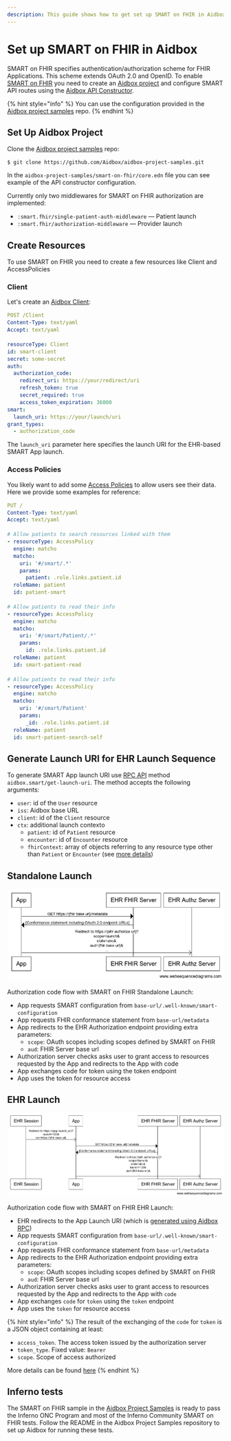 ```yaml
---
description: This guide shows how to get set up SMART on FHIR in Aidbox
---
```


# Set up SMART on FHIR in Aidbox

SMART on FHIR specifies authentication/authorization scheme for FHIR Applications. This scheme extends OAuth 2.0 and OpenID. To enable [SMART on FHIR](https://smarthealthit.org/) you need to create an [Aidbox project](../../../aidbox-configuration/aidbox-zen-lang-project/) and configure SMART API routes using the [Aidbox API Constructor](../../../aidbox-configuration/aidbox-api-constructor.md).

{% hint style="info" %}
You can use the configuration provided in the [Aidbox project samples](https://github.com/Aidbox/aidbox-project-samples) repo.
{% endhint %}

## Set Up Aidbox Project

Clone the [Aidbox project samples](https://github.com/Aidbox/aidbox-project-samples) repo:

```shell-session
$ git clone https://github.com/Aidbox/aidbox-project-samples.git
```

In the `aidbox-project-samples/smart-on-fhir/core.edn` file you can see example of the API constructor configuration.

Currently only two middlewares for SMART on FHIR authorization are implemented:

* `:smart.fhir/single-patient-auth-middleware` — Patient launch
* `:smart.fhir/authorization-middleware` — Provider launch

## Create Resources

To use SMART on FHIR you need to create a few resources like Client and AccessPolicies

### Client

Let's create an [Aidbox Client](https://docs.aidbox.app/security-and-access-control-1/overview#client):

```yaml
POST /Client
Content-Type: text/yaml
Accept: text/yaml

resourceType: Client
id: smart-client
secret: some-secret
auth:
  authorization_code:
    redirect_uri: https://your/redirect/uri
    refresh_token: true
    secret_required: true
    access_token_expiration: 36000
smart:
  launch_uri: https://your/launch/uri
grant_types:
  - authorization_code
```

The `launch_uri` parameter here specifies the launch URI for the EHR-based SMART App launch.

### Access Policies

You likely want to add some [Access Policies](../../security/) to allow users see their data. Here we provide some examples for reference:

```yaml
PUT /
Content-Type: text/yaml
Accept: text/yaml

# Allow patients to search resources linked with them
- resourceType: AccessPolicy
  engine: matcho
  matcho:
    uri: '#/smart/.*'
    params:
      patient: .role.links.patient.id
  roleName: patient
  id: patient-smart

# Allow patients to read their info
- resourceType: AccessPolicy
  engine: matcho
  matcho:
    uri: '#/smart/Patient/.*'
    params:
      id: .role.links.patient.id
  roleName: patient
  id: smart-patient-read

# Allow patients to read their info
- resourceType: AccessPolicy
  engine: matcho
  matcho:
    uri: '#/smart/Patient'
    params:
      _id: .role.links.patient.id
  roleName: patient
  id: smart-patient-search-self
```

## Generate Launch URI for EHR Launch Sequence

To generate SMART App launch URI use [RPC API](../../../api-1/rpc-api.md) method `aidbox.smart/get-launch-uri`. The method accepts the following arguments:

* `user`: id of the `User` resource
* `iss`: Aidbox base URL
* `client`: id of the `Client` resource
* `ctx`: additional launch contextо
  * `patient`: id of `Patient` resource
  * `encounter`: id of `Encounter` resource
  * `fhirContext`: array of objects referring to any resource type other than `Patient` or `Encounter` (see [more details](https://build.fhir.org/ig/HL7/smart-app-launch/scopes-and-launch-context.html#fhir-context))

## Standalone Launch

![Standalone launch sequence](<../../../.gitbook/assets/image (101).png>)

Authorization code flow with SMART on FHIR Standalone Launch:

* App requests SMART configuration from `base-url/.well-known/smart-configuration`
* App requests FHIR conformance statement from `base-url/metadata`
* App redirects to the EHR Authorization endpoint providing extra parameters:
  * `scope`: OAuth scopes including scopes defined by SMART on FHIR
  * `aud`: FHIR Server base url
* Authorization server checks asks user to grant access to resources requested by the App and redirects to the App with code
* App exchanges code for token using the token endpoint
* App uses the token for resource access

## EHR Launch

![EHR Launch Sequence](<../../../.gitbook/assets/image (93) (1) (1).png>)

Authorization code flow with SMART on FHIR EHR Launch:

* EHR redirects to the App Launch URI (which is [generated using Aidbox RPC](smart-on-fhir-app-launch.md#generate-launch-uri-for-ehr-launch-sequence))
* App requests SMART configuration from `base-url/.well-known/smart-configuration`
* App requests FHIR conformance statement from `base-url/metadata`
* App redirects to the EHR Authorization endpoint providing extra parameters:
  * `scope`: OAuth scopes including scopes defined by SMART on FHIR
  * `aud`: FHIR Server base url
* Authorization server checks asks user to grant access to resources requested by the App and redirects to the App with `code`
* App exchanges `code` for `token` using the `token` endpoint
* App uses the `token` for resource access

{% hint style="info" %}
The result of the exchanging of the `code` for `token` is a JSON object containing at least:

* `access_token`. The access token issued by the authorization server
* `token_type`. Fixed value: `Bearer`
* `scope`. Scope of access authorized

More details can be found [here](https://www.hl7.org/fhir/smart-app-launch/app-launch.html#response-5)
{% endhint %}

## Inferno tests

The SMART on FHIR sample in the [Aidbox Project Samples](https://github.com/Aidbox/aidbox-project-samples) is ready to pass the Inferno ONC Program and most of the Inferno Community SMART on FHIR tests. Follow the README in the Aidbox Project Samples repository to set up Aidbox for running these tests.
